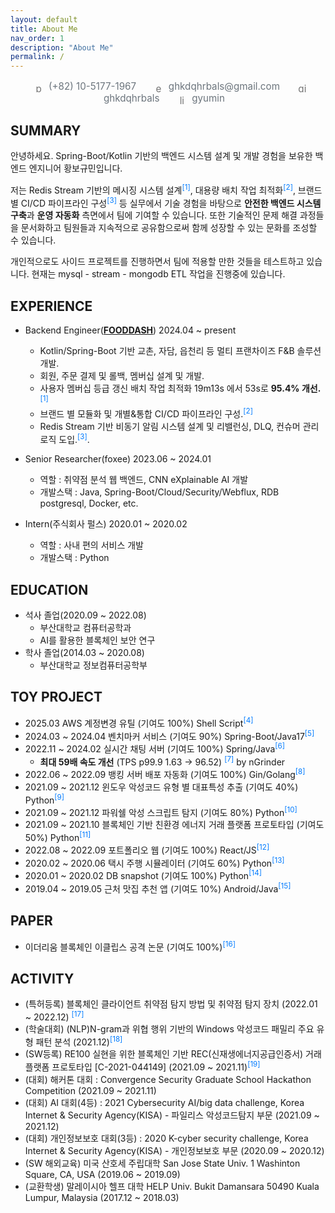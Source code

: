 ```yaml
---
layout: default
title: About Me
nav_order: 1
description: "About Me"
permalink: /
---
```


<p style="color:#6c757d; font-size:0.95rem; margin-bottom:1rem; text-align:center;">
  <span style="margin:0 12px;">
    <img src="https://cdn.jsdelivr.net/npm/@fortawesome/fontawesome-free@6.5.2/svgs/solid/phone.svg" alt="phone" style="height:1em;vertical-align:middle;filter:grayscale(1);margin-right:4px;">
    (+82) 10-5177-1967
  </span>
  <span style="margin:0 12px;">
    <img src="https://cdn.jsdelivr.net/npm/@fortawesome/fontawesome-free@6.5.2/svgs/solid/envelope.svg" alt="email" style="height:1em;vertical-align:middle;filter:grayscale(1);margin-right:4px;">
    <a href="mailto:ghkdqhrbals@gmail.com" style="color:#6c757d; text-decoration:none;">ghkdqhrbals@gmail.com</a>
  </span>
  <span style="margin:0 12px;">
    <img src="https://cdn.jsdelivr.net/gh/simple-icons/simple-icons/icons/github.svg" alt="github" style="height:1em;vertical-align:middle;filter:grayscale(1);margin-right:4px;">
    <a href="https://github.com/ghkdqhrbals" style="color:#6c757d; text-decoration:none;">ghkdqhrbals</a>
  </span>
  <span style="margin:0 12px;">
    <img src="https://cdn.jsdelivr.net/gh/simple-icons/simple-icons/icons/linkedin.svg" alt="linkedin" style="height:1em;vertical-align:middle;filter:grayscale(1);margin-right:4px;">
    <a href="https://www.linkedin.com/in/gyumin-hwangbo-92382218b/" style="color:#6c757d; text-decoration:none;">gyumin</a>
  </span>
</p>

## **SUMMARY**

안녕하세요. Spring-Boot/Kotlin 기반의 백엔드 시스템 설계 및 개발 경험을 보유한 백엔드 엔지니어 황보규민입니다.

저는 Redis Stream 기반의 메시징 시스템 설계<sup><a href="https://ghkdqhrbals.github.io/portfolios/docs/Java/30/" style="color:#007bff;text-decoration:none;">[1]</a></sup>, 대용량 배치 작업 최적화<sup><a href="https://ghkdqhrbals.github.io/portfolios/docs/Java/20/" style="color:#007bff; text-decoration:none;">[2]</a></sup>, 브랜드 별 CI/CD 파이프라인 구성<sup><a href="https://ghkdqhrbals.github.io/portfolios/docs/Java/25/" style="color:#007bff; text-decoration:none;">[3]</a></sup> 등 
실무에서 기술 경험을 바탕으로 **안전한 백엔드 시스템 구축**과 **운영 자동화** 측면에서 팀에  기여할 수 있습니다. 또한 기술적인 문제 해결 과정들을 문서화하고 팀원들과 지속적으로 공유함으로써 함께 성장할 수 있는 문화를 조성할 수 있습니다.

개인적으로도 사이드 프로젝트를 진행하면서 팀에 적용할 만한 것들을 테스트하고 있습니다. 현재는 mysql - stream - mongodb ETL 작업을 진행중에 있습니다.

## **EXPERIENCE**
* Backend Engineer([**FOODDASH**](https://fooddash.co.kr/)) 2024.04 ~ present
  * Kotlin/Spring-Boot 기반 교촌, 자담, 읍천리 등 멀티 프랜차이즈 F&B 솔루션 개발.
  * 회원, 주문 결제 및 롤백, 멤버십 설계 및 개발.
  * 사용자 멤버십 등급 갱신 배치 작업 최적화 19m13s 에서 53s로 **95.4% 개선.**<sup><a href="https://ghkdqhrbals.github.io/portfolios/docs/Java/20/" style="color:#007bff; text-decoration:none;">[1]</a></sup>
  * 브랜드 별 모듈화 및 개별&통합 CI/CD 파이프라인 구성.<sup><a href="https://ghkdqhrbals.github.io/portfolios/docs/Java/25/" style="color:#007bff; text-decoration:none;">[2]</a></sup>
  * Redis Stream 기반 비동기 알림 시스템 설계 및 리밸런싱, DLQ, 컨슈머 관리 로직 도입.<sup><a href="https://ghkdqhrbals.github.io/portfolios/docs/Java/30/" style="color:#007bff;text-decoration:none;">[3]</a></sup>.

* Senior Researcher(foxee) 2023.06 ~ 2024.01
  * 역할 : 취약점 분석 웹 백엔드, CNN eXplainable AI 개발
  * 개발스택 : Java, Spring-Boot/Cloud/Security/Webflux, RDB postgresql, Docker, etc.
* Intern(주식회사 펄스) 2020.01 ~ 2020.02
  * 역할 : 사내 편의 서비스 개발
  * 개발스택 : Python

## **EDUCATION**

* 석사 졸업(2020.09 ~ 2022.08)
  * 부산대학교 컴퓨터공학과
  * AI를 활용한 블록체인 보안 연구
* 학사 졸업(2014.03 ~ 2020.08)
  * 부산대학교 정보컴퓨터공학부

## **TOY PROJECT**

* 2025.03 AWS 계정변경 유틸 (기여도 100%) Shell Script<sup><a href="https://ghkdqhrbals.github.io/portfolios/docs/Java/29/" style="color:#007bff; text-decoration:none;">[4]</a></sup>
* 2024.03 ~ 2024.04 벤치마커 서비스 (기여도 90%) Spring-Boot/Java17<sup><a href="https://github.com/backend-tech-forge/benchmark" style="color:#007bff; text-decoration:none;">[5]</a></sup>
* 2022.11 ~ 2024.02 실시간 채팅 서버 (기여도 100%) Spring/Java<sup><a href="https://ghkdqhrbals.github.io/portfolios/docs/project/" style="color:#007bff; text-decoration:none;">[6]</a></sup>
  * **최대 59배 속도 개선** (TPS p99.9 1.63	-> 96.52) <sup><a href="https://ghkdqhrbals.github.io/portfolios/docs/pf/" style="color:#007bff;text-decoration:none;">[7]</a></sup> by nGrinder
* 2022.06 ~ 2022.09 뱅킹 서버 배포 자동화 (기여도 100%) Gin/Golang<sup><a href="https://ghkdqhrbals.github.io/portfolios/docs/project2/" style="color:#007bff; text-decoration:none;">[8]</a></sup>
* 2021.09 ~ 2021.12 윈도우 악성코드 유형 별 대표특성 추출 (기여도 40%) Python<sup><a href="https://ghkdqhrbals.github.io/portfolios/docs/toy/toyp8/" style="color:#007bff; text-decoration:none;">[9]</a></sup>
* 2021.09 ~ 2021.12 파워쉘 악성 스크립트 탐지 (기여도 80%) Python<sup><a href="https://ghkdqhrbals.github.io/portfolios/docs/toy/toyp2/" style="color:#007bff; text-decoration:none;">[10]</a></sup>
* 2021.09 ~ 2021.10 블록체인 기반 친환경 에너지 거래 플랫폼 프로토타입 (기여도 50%) Python<sup><a href="https://ghkdqhrbals.github.io/portfolios/docs/toy/toyp4/" style="color:#007bff; text-decoration:none;">[11]</a></sup>
* 2022.08 ~ 2022.09 포트폴리오 웹 (기여도 100%) React/JS<sup><a href="https://ghkdqhrbals.github.io/portfolios/docs/toy/toyp6/" style="color:#007bff; text-decoration:none;">[12]</a></sup>
* 2020.02 ~ 2020.06 택시 주행 시뮬레이터 (기여도 60%) Python<sup><a href="https://ghkdqhrbals.github.io/portfolios/docs/toy/toyp7/" style="color:#007bff; text-decoration:none;">[13]</a></sup>
* 2020.01 ~ 2020.02 DB snapshot (기여도 100%) Python<sup><a href="https://ghkdqhrbals.github.io/portfolios/docs/toy/toyp1/" style="color:#007bff; text-decoration:none;">[14]</a></sup>
* 2019.04 ~ 2019.05 근처 맛집 추천 앱 (기여도 10%) Android/Java<sup><a href="https://ghkdqhrbals.github.io/portfolios/docs/toy/toyp5/" style="color:#007bff; text-decoration:none;">[15]</a></sup>

## **PAPER**

* 이더리움 블록체인 이클립스 공격 논문 (기여도 100%)<sup><a href="https://ghkdqhrbals.github.io/portfolios/docs/Blockchain/" style="color:#007bff; text-decoration:none;">[16]</a></sup>

## **ACTIVITY**

* (특허등록) 블록체인 클라이언트 취약점 탐지 방법 및 취약점 탐지 장치 (2022.01 ~ 2022.12) <sup><a href="https://patents.google.com/patent/KR20240019566A/ko" style="color:#007bff; text-decoration:none;">[17]</a></sup>
* (학술대회) (NLP)N-gram과 위협 행위 기반의 Windows 악성코드 패밀리 주요 유형 패턴 분석 (2021.12)<sup><a href="https://www.dbpia.co.kr/journal/articleDetail?nodeId=NODE11035874" style="color:#007bff; text-decoration:none;">[18]</a></sup>
* (SW등록) RE100 실현을 위한 블록체인 기반 REC(신재생에너지공급인증서) 거래 플랫폼 프로토타입 [C-2021-044149] (2021.09 ~ 2021.11)<sup><a href="https://www.ntis.go.kr/outcomes/popup/srchTotlSpwr.do?cmd=view&rstId=SNW-2021-00312106034&returnURI=null&pageCode=RI_SW_RST_DTL" style="color:#007bff; text-decoration:none;">[19]</a></sup>
* (대회) 해커톤 대회 : Convergence Security Graduate School Hackathon Competition (2021.09 ~ 2021.11)
* (대회) AI 대회(4등) : 2021 Cybersecurity AI/big data challenge, Korea Internet & Security Agency(KISA) - 파일리스 악성코드탐지 부문 (2021.09 ~ 2021.12)
* (대회) 개인정보보호 대회(3등) : 2020 K-cyber security challenge, Korea Internet & Security Agency(KISA) - 개인정보보호 부문 (2020.09 ~ 2020.12)
* (SW 해외교육) 미국 산호세 주립대학 San Jose State Univ. 1 Washinton Square, CA, USA (2019.06 ~ 2019.09)
* (교환학생) 말레이시아 헬프 대학 HELP Univ. Bukit Damansara 50490 Kuala Lumpur, Malaysia (2017.12 ~ 2018.03)